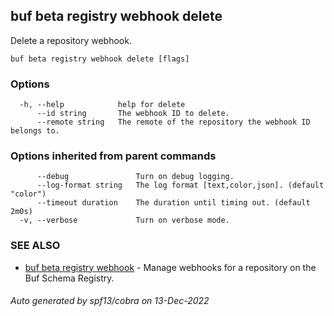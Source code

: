 ## buf beta registry webhook delete

Delete a repository webhook.

```
buf beta registry webhook delete [flags]
```

### Options

```
  -h, --help            help for delete
      --id string       The webhook ID to delete.
      --remote string   The remote of the repository the webhook ID belongs to.
```

### Options inherited from parent commands

```
      --debug               Turn on debug logging.
      --log-format string   The log format [text,color,json]. (default "color")
      --timeout duration    The duration until timing out. (default 2m0s)
  -v, --verbose             Turn on verbose mode.
```

### SEE ALSO

* [buf beta registry webhook](buf_beta_registry_webhook.md)	 - Manage webhooks for a repository on the Buf Schema Registry.

###### Auto generated by spf13/cobra on 13-Dec-2022
